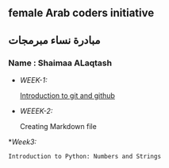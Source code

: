 ## female Arab coders initiative
## مبادرة نساء مبرمجات

### Name : Shaimaa ALaqtash

* _WEEK-1:_

    [Introduction to git and github](https://github.com/shaimaaalaqtash/udemy-git.git)

* _WEEEK-2:_

    Creating Markdown file

*_Week3:_
    
    Introduction to Python: Numbers and Strings
